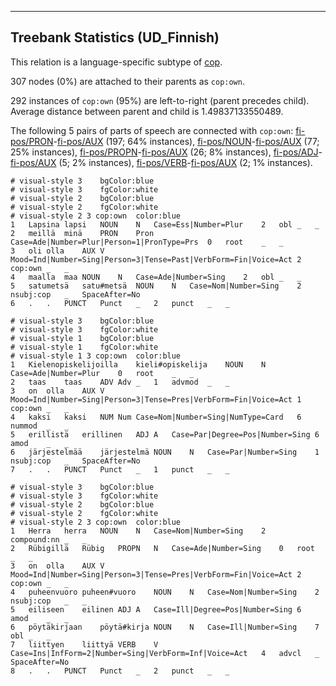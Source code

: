 

--------------------------------------------------------------------------------

## Treebank Statistics (UD_Finnish)

This relation is a language-specific subtype of [cop]().

307 nodes (0%) are attached to their parents as `cop:own`.

292 instances of `cop:own` (95%) are left-to-right (parent precedes child).
Average distance between parent and child is 1.49837133550489.

The following 5 pairs of parts of speech are connected with `cop:own`: [fi-pos/PRON]()-[fi-pos/AUX]() (197; 64% instances), [fi-pos/NOUN]()-[fi-pos/AUX]() (77; 25% instances), [fi-pos/PROPN]()-[fi-pos/AUX]() (26; 8% instances), [fi-pos/ADJ]()-[fi-pos/AUX]() (5; 2% instances), [fi-pos/VERB]()-[fi-pos/AUX]() (2; 1% instances).


~~~ conllu
# visual-style 3	bgColor:blue
# visual-style 3	fgColor:white
# visual-style 2	bgColor:blue
# visual-style 2	fgColor:white
# visual-style 2 3 cop:own	color:blue
1	Lapsina	lapsi	NOUN	N	Case=Ess|Number=Plur	2	obl	_	_
2	meillä	minä	PRON	Pron	Case=Ade|Number=Plur|Person=1|PronType=Prs	0	root	_	_
3	oli	olla	AUX	V	Mood=Ind|Number=Sing|Person=3|Tense=Past|VerbForm=Fin|Voice=Act	2	cop:own	_	_
4	maalla	maa	NOUN	N	Case=Ade|Number=Sing	2	obl	_	_
5	satumetsä	satu#metsä	NOUN	N	Case=Nom|Number=Sing	2	nsubj:cop	_	SpaceAfter=No
6	.	.	PUNCT	Punct	_	2	punct	_	_

~~~


~~~ conllu
# visual-style 3	bgColor:blue
# visual-style 3	fgColor:white
# visual-style 1	bgColor:blue
# visual-style 1	fgColor:white
# visual-style 1 3 cop:own	color:blue
1	Kielenopiskelijoilla	kieli#opiskelija	NOUN	N	Case=Ade|Number=Plur	0	root	_	_
2	taas	taas	ADV	Adv	_	1	advmod	_	_
3	on	olla	AUX	V	Mood=Ind|Number=Sing|Person=3|Tense=Pres|VerbForm=Fin|Voice=Act	1	cop:own	_	_
4	kaksi	kaksi	NUM	Num	Case=Nom|Number=Sing|NumType=Card	6	nummod	_	_
5	erillistä	erillinen	ADJ	A	Case=Par|Degree=Pos|Number=Sing	6	amod	_	_
6	järjestelmää	järjestelmä	NOUN	N	Case=Par|Number=Sing	1	nsubj:cop	_	SpaceAfter=No
7	.	.	PUNCT	Punct	_	1	punct	_	_

~~~


~~~ conllu
# visual-style 3	bgColor:blue
# visual-style 3	fgColor:white
# visual-style 2	bgColor:blue
# visual-style 2	fgColor:white
# visual-style 2 3 cop:own	color:blue
1	Herra	herra	NOUN	N	Case=Nom|Number=Sing	2	compound:nn	_	_
2	Rübigillä	Rübig	PROPN	N	Case=Ade|Number=Sing	0	root	_	_
3	on	olla	AUX	V	Mood=Ind|Number=Sing|Person=3|Tense=Pres|VerbForm=Fin|Voice=Act	2	cop:own	_	_
4	puheenvuoro	puheen#vuoro	NOUN	N	Case=Nom|Number=Sing	2	nsubj:cop	_	_
5	eiliseen	eilinen	ADJ	A	Case=Ill|Degree=Pos|Number=Sing	6	amod	_	_
6	pöytäkirjaan	pöytä#kirja	NOUN	N	Case=Ill|Number=Sing	7	obl	_	_
7	liittyen	liittyä	VERB	V	Case=Ins|InfForm=2|Number=Sing|VerbForm=Inf|Voice=Act	4	advcl	_	SpaceAfter=No
8	.	.	PUNCT	Punct	_	2	punct	_	_

~~~


